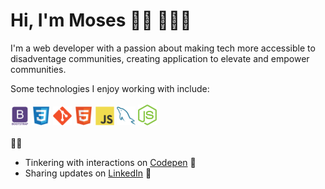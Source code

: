 # Hi, I'm Moses 👋🏾 👨🏿‍💻

I'm a web developer with a passion about making tech more accessible to disadventage communities, creating application to elevate and empower communities. 

Some technologies I enjoy working with include:
<br><br>
 <img src = 'https://github.com/kamara-moses/kamara-moses/blob/master/images/bootstrap.svg' width='30'/> <img src = 'https://github.com/kamara-moses/kamara-moses/blob/master/images/css.svg' width='30'/> <img src = 'https://github.com/kamara-moses/kamara-moses/blob/master/images/git.svg' width='30'/> <img src = 'https://github.com/kamara-moses/kamara-moses/blob/master/images/html.svg' width='30'/> <img src = 'https://github.com/kamara-moses/kamara-moses/blob/master/images/js.svg' width='30'/> <img src = 'https://github.com/kamara-moses/kamara-moses/blob/master/images/sql.svg' width='30'/> <img src = 'https://github.com/kamara-moses/kamara-moses/blob/master/images/node.png' width='30'/>
 <br><br>
✍🏾
- Tinkering with interactions on <a href='https://codepen.io/kamara-moses'> Codepen</a> 🏓
- Sharing updates on <a href='https://www.linkedin.com/in/moses-kamara/'>LinkedIn</a> 💼
